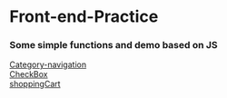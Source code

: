 # Front-end-Practice
### Some simple functions and demo based on JS<br>
[Category-navigation](https://jiaqd1203.github.io/Front-end-Practice/JS-Animation-Effects/Category-navigation/HTMLPage2.html)<br>
[CheckBox](https://jiaqd1203.github.io/Front-end-Practice/checkBox/checkBox.html)<br>
[shoppingCart](https://jiaqd1203.github.io/Front-end-Practice/shoppingCart/shoppingCart.html)<br>
